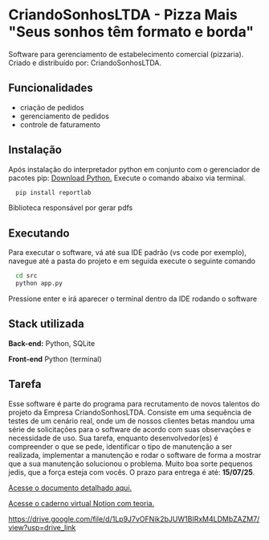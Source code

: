 
# CriandoSonhosLTDA - Pizza Mais "Seus sonhos têm formato e borda"

Software para gerenciamento de estabelecimento comercial (pizzaria). Criado e distribuído por: CriandoSonhosLTDA.


## Funcionalidades

- criação de pedidos
- gerenciamento de pedidos
- controle de faturamento


## Instalação

Após instalação do interpretador python em conjunto com o gerenciador de pacotes pip: [Download Python.](https://www.python.org/downloads/release/python-3105/) Execute o comando abaixo via terminal.
```bash
  pip install reportlab
```
Biblioteca responsável por gerar pdfs

## Executando
Para executar o software, vá até sua IDE padrão (vs code por exemplo), navegue até a pasta do projeto e em seguida execute o seguinte comando
```bash
  cd src
  python app.py
```
Pressione enter e irá aparecer o terminal dentro da IDE rodando o software
## Stack utilizada

**Back-end:** Python, SQLite

**Front-end** Python (terminal)


## Tarefa

Esse software é parte do programa para recrutamento de novos talentos do projeto da Empresa CriandoSonhosLTDA. Consiste em uma sequência de testes de um cenário real, onde um de nossos clientes betas mandou uma série de solicitações para o software de acordo com suas observações e necessidade de uso. Sua tarefa, enquanto desenvolvedor(es) é compreender o que se pede, identificar o tipo de manutenção a ser realizada, implementar a manutenção e rodar o software de forma a mostrar que a sua manutenção solucionou o problema. Muito boa sorte pequenos jedis, que a força esteja com vocês. O prazo para entrega é até: **15/07/25**.

[Acesse o documento detalhado aqui.](https://docs.google.com/document/d/1ko1jYclh1JraTPVI6uLXApfpHNh2PedjnyXawAxyvYQ/edit?usp=sharing)

[Acesse o caderno virtual Notion com teoria.](https://sleepy-bolt-bee.notion.site/Manuten-o-de-Software-Uma-abordagem-te-rica-e-pr-tica-151674186cac8073bcecff137ef65151)

https://drive.google.com/file/d/1Lp9J7vOFNik2bJUW1BIRxM4LDMbZAZM7/view?usp=drive_link

